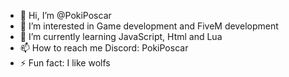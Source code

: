 - 👋 Hi, I’m @PokiPoscar
- 👀 I’m interested in Game development and FiveM development
- 🌱 I’m currently learning JavaScript, Html and Lua
- 📫 How to reach me Discord: PokiPoscar
- ⚡ Fun fact: I like wolfs

